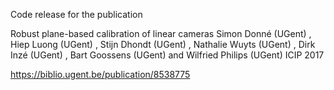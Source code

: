 Code release for the publication

Robust plane-based calibration of linear cameras
Simon Donné (UGent) , Hiep Luong (UGent) , Stijn Dhondt (UGent) , Nathalie Wuyts (UGent) , Dirk Inzé (UGent) , Bart Goossens (UGent) and Wilfried Philips (UGent)
ICIP 2017

https://biblio.ugent.be/publication/8538775
